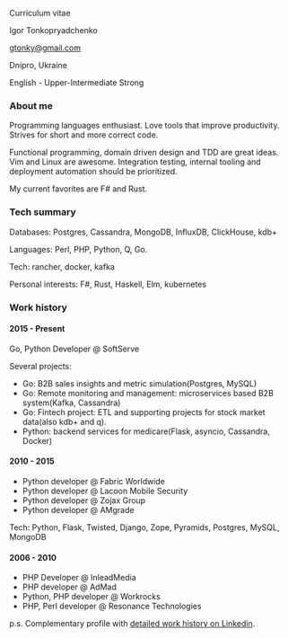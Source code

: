 Curriculum vitae

Igor Tonkopryadchenko

gtonky@gmail.com

Dnipro, Ukraine

English - Upper-Intermediate Strong

### About me
Programming languages enthusiast. Love tools that improve productivity. Strives for short and more correct code.

Functional programming, domain driven design and TDD are great ideas. Vim and Linux are awesome. Integration testing, internal tooling and deployment automation should be prioritized. 

My current favorites are F# and Rust.


### Tech summary
Databases: Postgres, Cassandra, MongoDB, InfluxDB, ClickHouse, kdb+

Languages: Perl, PHP, Python, Q, Go.

Tech: rancher, docker, kafka

Personal interests: F#, Rust, Haskell, Elm, kubernetes



### Work history

#### 2015 - Present
Go, Python Developer @ SoftServe

Several projects:
 * Go:     B2B sales insights and metric simulation(Postgres, MySQL)
 * Go:     Remote monitoring and management: microservices based B2B system(Kafka, Cassandra)
 * Go:     Fintech project: ETL and supporting projects for stock market data(also kdb+ and q).
 * Python: backend services for medicare(Flask, asyncio, Cassandra, Docker)


#### 2010 - 2015
* Python developer @ Fabric Worldwide
* Python developer @ Lacoon Mobile Security
* Python developer @ Zojax Group
* Python developer @ AMgrade

Tech: Python, Flask, Twisted, Django, Zope, Pyramids, Postgres, MySQL, MongoDB


#### 2006 - 2010
* PHP Developer @ InleadMedia
* PHP developer @ AdMad
* Python, PHP developer @ Workrocks
* PHP, Perl developer @ Resonance Technologies


p.s. Complementary profile with [detailed work history on Linkedin](https://www.linkedin.com/in/tonky/).
